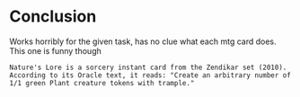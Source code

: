 # Conclusion
Works horribly for the given task, has no clue what each mtg card does. This one is funny though
````
Nature's Lore is a sorcery instant card from the Zendikar set (2010). According to its Oracle text, it reads: "Create an arbitrary number of 1/1 green Plant creature tokens with trample."
`````
